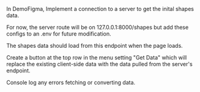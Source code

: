 In DemoFigma, Implement a connection to a server to get the inital shapes data.

For now, the server route will be on 127.0.0.1:8000/shapes but add these configs to an .env for future modification.

The shapes data should load from this endpoint when the page loads. 

Create a button at the top row in the menu setting "Get Data" which will replace the existing client-side data with the data pulled from the server's endpoint.

Console log any errors fetching or converting data.